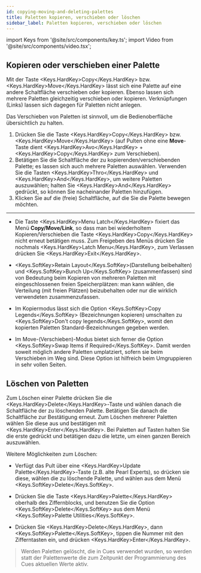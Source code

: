 ```yaml
---
id: copying-moving-and-deleting-palettes
title: Paletten kopieren, verschieben oder löschen
sidebar_label: Paletten kopieren, verschieben oder löschen
---
```


import Keys from '@site/src/components/key.ts';
import Video from '@site/src/components/video.tsx';

## Kopieren oder verschieben einer Palette

Mit der Taste <Keys.HardKey>Copy</Keys.HardKey> bzw. <Keys.HardKey>Move</Keys.HardKey> lässt sich eine Palette auf eine
andere Schaltfläche verschieben oder kopieren. Ebenso lassen sich
mehrere Paletten gleichzeitig verschieben oder kopieren. Verknüpfungen
(Links) lassen sich dagegen für Paletten nicht anlegen.

Das Verschieben von Paletten ist sinnvoll, um die Bedienoberfläche
übersichtlich zu halten.

1. Drücken Sie die Taste <Keys.HardKey>Copy</Keys.HardKey> bzw. <Keys.HardKey>Move</Keys.HardKey> (auf Pulten ohne 
eine **Move**-Taste dient <Keys.HardKey>Avo</Keys.HardKey> + <Keys.HardKey>Copy</Keys.HardKey> zum Verschieben).
2. Betätigen Sie die Schaltfläche der zu kopierenden/verschiebenden Palette; es lassen sich auch mehrere Paletten 
auswählen. Verwenden Sie die Tasten <Keys.HardKey>Thro</Keys.HardKey> und <Keys.HardKey>And</Keys.HardKey>, um 
weitere Paletten auszuwählen; halten Sie <Keys.HardKey>And</Keys.HardKey> gedrückt, so können Sie nacheinander
Paletten hinzufügen.
3. Klicken Sie auf die (freie) Schaltfläche, auf die Sie die Palette bewegen möchten.

---

-   Die Taste <Keys.HardKey>Menu Latch</Keys.HardKey> fixiert das Menü **Copy/Move/Link**, so dass
    man bei wiederholtem Kopieren/Verschieben die Taste <Keys.HardKey>Copy</Keys.HardKey> nicht
    erneut betätigen muss. Zum Freigeben des Menüs drücken Sie
    nochmals <Keys.HardKey>Latch Menu</Keys.HardKey>, zum Verlassen drücken Sie <Keys.HardKey>Exit</Keys.HardKey>.

-   <Keys.SoftKey>Retain Layout</Keys.SoftKey>(Darstellung beibehalten) und <Keys.SoftKey>Bunch Up</Keys.SoftKey>
    (zusammenfassen) sind von Bedeutung beim Kopieren von mehreren
    Paletten mit eingeschlossenen freien Speicherplätzen: man kann
    wählen, die Verteilung (mit freien Plätzen) beizubehalten oder nur
    die wirklich verwendeten zusammenzufassen.

-   Im Kopiermodus lässt sich die Option <Keys.SoftKey>Copy Legends</Keys.SoftKey>
    (Bezeichnungen kopieren) umschalten zu <Keys.SoftKey>Don't copy legends</Keys.SoftKey>,
    womit den kopierten Paletten Standard-Bezeichnungen gegeben werden.

-   Im Move-(Verschieben)-Modus bietet sich ferner die Option <Keys.SoftKey>Swap Items if Required</Keys.SoftKey>. 
    Damit werden soweit möglich andere Paletten
    umplatziert, sofern sie beim Verschieben im Weg sind. Diese Option
    ist hilfreich beim Umgruppieren in sehr vollen Seiten.

## Löschen von Paletten

Zum Löschen einer Palette drücken Sie die <Keys.HardKey>Delete</Keys.HardKey>-Taste und wählen
danach die Schaltfläche der zu löschenden Palette. Betätigen Sie danach
die Schaltfläche zur Bestätigung erneut. Zum Löschen mehrerer Paletten
wählen Sie diese aus und bestätigen mit <Keys.HardKey>Enter</Keys.HardKey>. Bei Paletten auf
Tasten halten Sie die erste gedrückt und betätigen dazu die letzte, um
einen ganzen Bereich auszuwählen.

Weitere Möglichkeiten zum Löschen:

-   Verfügt das Pult über eine <Keys.HardKey>Update Palette</Keys.HardKey>-Taste (z.B. alte Pearl
    Experts), so drücken sie diese, wählen die zu löschende Palette, und
    wählen aus dem Menü <Keys.SoftKey>Delete</Keys.SoftKey>.

-   Drücken Sie die Taste <Keys.HardKey>Palette</Keys.HardKey> oberhalb des Ziffernblocks, und
    benutzen Sie die Option <Keys.SoftKey>Delete</Keys.SoftKey> aus dem Menü <Keys.SoftKey>Palette Utilities</Keys.SoftKey>.

-   Drücken Sie <Keys.HardKey>Delete</Keys.HardKey>, dann <Keys.SoftKey>Palette</Keys.SoftKey>, tippen die Nummer mit den
    Zifferntasten ein, und drücken <Keys.HardKey>Enter</Keys.HardKey>.

>   Werden Paletten gelöscht, die in Cues verwendet wurden, so werden
    statt der Palettenwerte die zum Zeitpunkt der Programmierung des
    Cues aktuellen Werte aktiv.